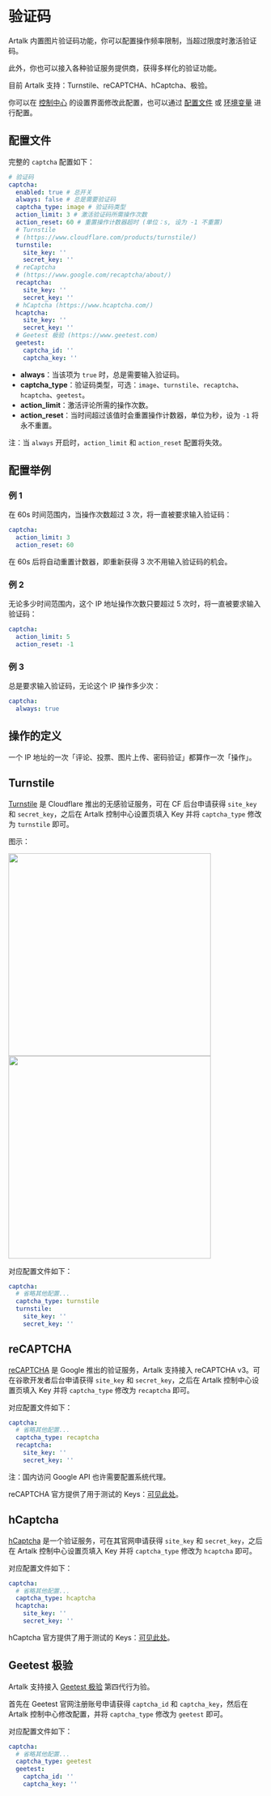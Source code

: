 # 验证码

Artalk 内置图片验证码功能，你可以配置操作频率限制，当超过限度时激活验证码。

此外，你也可以接入各种验证服务提供商，获得多样化的验证功能。

目前 Artalk 支持：Turnstile、reCAPTCHA、hCaptcha、极验。

你可以在 [控制中心](../frontend/sidebar.md#设置) 的设置界面修改此配置，也可以通过 [配置文件](./config.md#验证码-captcha) 或 [环境变量](../env.md#验证码) 进行配置。

## 配置文件

完整的 `captcha` 配置如下：

```yaml
# 验证码
captcha:
  enabled: true # 总开关
  always: false # 总是需要验证码
  captcha_type: image # 验证码类型
  action_limit: 3 # 激活验证码所需操作次数
  action_reset: 60 # 重置操作计数器超时 (单位：s, 设为 -1 不重置)
  # Turnstile
  # (https://www.cloudflare.com/products/turnstile/)
  turnstile:
    site_key: ''
    secret_key: ''
  # reCaptcha
  # (https://www.google.com/recaptcha/about/)
  recaptcha:
    site_key: ''
    secret_key: ''
  # hCaptcha (https://www.hcaptcha.com/)
  hcaptcha:
    site_key: ''
    secret_key: ''
  # Geetest 极验 (https://www.geetest.com)
  geetest:
    captcha_id: ''
    captcha_key: ''
```

- **always**：当该项为 `true` 时，总是需要输入验证码。
- **captcha_type**：验证码类型，可选：`image`、`turnstile`、`recaptcha`、`hcaptcha`、`geetest`。
- **action_limit**：激活评论所需的操作次数。
- **action_reset**：当时间超过该值时会重置操作计数器，单位为秒，设为 `-1` 将永不重置。

注：当 `always` 开启时，`action_limit` 和 `action_reset` 配置将失效。

## 配置举例

### 例 1

在 60s 时间范围内，当操作次数超过 3 次，将一直被要求输入验证码：

```yaml
captcha:
  action_limit: 3
  action_reset: 60
```

在 60s 后将自动重置计数器，即重新获得 3 次不用输入验证码的机会。

### 例 2

无论多少时间范围内，这个 IP 地址操作次数只要超过 5 次时，将一直被要求输入验证码：

```yaml
captcha:
  action_limit: 5
  action_reset: -1
```

### 例 3

总是要求输入验证码，无论这个 IP 操作多少次：

```yaml
captcha:
  always: true
```

## 操作的定义

一个 IP 地址的一次「评论、投票、图片上传、密码验证」都算作一次「操作」。

## Turnstile

[Turnstile](https://www.cloudflare.com/zh-cn/products/turnstile/) 是 Cloudflare 推出的无感验证服务，可在 CF 后台申请获得 `site_key` 和 `secret_key`，之后在 Artalk 控制中心设置页填入 Key 并将 `captcha_type` 修改为 `turnstile` 即可。

图示：

<img src="/images/captcha/cf-turnstile-1.png" width="400px">

<img src="/images/captcha/cf-turnstile-2.png" width="400px">

对应配置文件如下：

```yaml
captcha:
  # 省略其他配置...
  captcha_type: turnstile
  turnstile:
    site_key: ''
    secret_key: ''
```

## reCAPTCHA

[reCAPTCHA](https://developers.google.com/recaptcha) 是 Google 推出的验证服务，Artalk 支持接入 reCAPTCHA v3。可在谷歌开发者后台申请获得 `site_key` 和 `secret_key`，之后在 Artalk 控制中心设置页填入 Key 并将 `captcha_type` 修改为 `recaptcha` 即可。

对应配置文件如下：

```yaml
captcha:
  # 省略其他配置...
  captcha_type: recaptcha
  recaptcha:
    site_key: ''
    secret_key: ''
```

注：国内访问 Google API 也许需要配置系统代理。

reCAPTCHA 官方提供了用于测试的 Keys：[可见此处](https://developers.google.com/recaptcha/docs/faq?hl=en#id-like-to-run-automated-tests-with-recaptcha.-what-should-i-do)。

## hCaptcha

[hCaptcha](https://www.hcaptcha.com/) 是一个验证服务，可在其官网申请获得 `site_key` 和 `secret_key`，之后在 Artalk 控制中心设置页填入 Key 并将 `captcha_type` 修改为 `hcaptcha` 即可。

对应配置文件如下：

```yaml
captcha:
  # 省略其他配置...
  captcha_type: hcaptcha
  hcaptcha:
    site_key: ''
    secret_key: ''
```

hCaptcha 官方提供了用于测试的 Keys：[可见此处](https://docs.hcaptcha.com/#integration-testing-test-keys)。

## Geetest 极验

Artalk 支持接入 [Geetest 极验](https://www.geetest.com/adaptive-captcha) 第四代行为验。

首先在 Geetest 官网注册账号申请获得 `captcha_id` 和 `captcha_key`，然后在 Artalk 控制中心修改配置，并将 `captcha_type` 修改为 `geetest` 即可。

对应配置文件如下：

```yaml
captcha:
  # 省略其他配置...
  captcha_type: geetest
  geetest:
    captcha_id: ''
    captcha_key: ''
```
